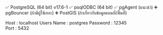 ✅ PostgreSQL (64 bit) v17.6-1
✅ psqlODBC (64 bit)
✅ pgAgent (แนะนำ)
➕ pgBouncer (ถ้ามีผู้ใช้เยอะ)
➕ PostGIS (ถ้าเกี่ยวกับข้อมูลแผนที่/พื้นที่)



Host : localhost
Users Name : postgres
Password : 12345   
Port : 5432